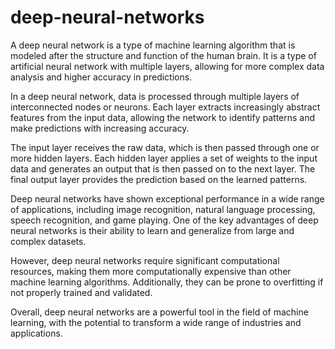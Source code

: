 # deep-neural-networks

A deep neural network is a type of machine learning algorithm that is modeled after the structure and function of the human brain. It is a type of artificial neural network with multiple layers, allowing for more complex data analysis and higher accuracy in predictions.

In a deep neural network, data is processed through multiple layers of interconnected nodes or neurons. Each layer extracts increasingly abstract features from the input data, allowing the network to identify patterns and make predictions with increasing accuracy.

The input layer receives the raw data, which is then passed through one or more hidden layers. Each hidden layer applies a set of weights to the input data and generates an output that is then passed on to the next layer. The final output layer provides the prediction based on the learned patterns.

Deep neural networks have shown exceptional performance in a wide range of applications, including image recognition, natural language processing, speech recognition, and game playing. One of the key advantages of deep neural networks is their ability to learn and generalize from large and complex datasets.

However, deep neural networks require significant computational resources, making them more computationally expensive than other machine learning algorithms. Additionally, they can be prone to overfitting if not properly trained and validated.

Overall, deep neural networks are a powerful tool in the field of machine learning, with the potential to transform a wide range of industries and applications.
